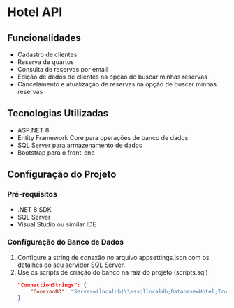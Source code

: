 # Hotel API

## Funcionalidades

- Cadastro de clientes
- Reserva de quartos
- Consulta de reservas por email
- Edição de dados de clientes na opção de buscar minhas reservas
- Cancelamento e atualização de reservas na opção de buscar minhas reservas

## Tecnologias Utilizadas

- ASP.NET 8
- Entity Framework Core para operações de banco de dados
- SQL Server para armazenamento de dados
- Bootstrap para o front-end

## Configuração do Projeto

### Pré-requisitos

- .NET 8 SDK
- SQL Server
- Visual Studio ou similar IDE

### Configuração do Banco de Dados

1. Configure a string de conexão no arquivo appsettings.json com os detalhes do seu servidor SQL Server.
2. Use os scripts de criação do banco na raiz do projeto (scripts.sql)
   ```json
   "ConnectionStrings": {
       "ConexaoBD": "Server=(localdb)\\mssqllocaldb;Database=Hotel;Trusted_Connection=True;"
   }
   ```
